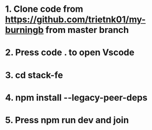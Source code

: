 # 1. Clone code from https://github.com/trietnk01/my-burningb from master branch

# 2. Press code . to open Vscode

# 3. cd stack-fe

# 4. npm install --legacy-peer-deps

# 5. Press npm run dev and join
